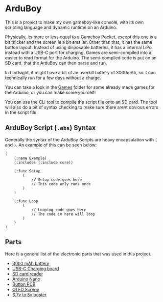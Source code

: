 # ArduBoy

This is a project to make my own gameboy-like console, with its own scripting language and dynamic runtime on an Arduino.

Physically, its more or less equal to a Gameboy Pocket, except this one is a bit thicker and the screen is a bit smaller.
Other than that, it has the same button layout. 
Instead of using disposable batteries, it has a internal LiPo instead with a USB-C port for charging.
Games are semi-compiled into a easier to read format for the Arduino. The semi-compiled code is put on an SD card, that the ArduBoy can then parse and run.

In hindsight, it might have a bit of an overkill battery of 3000mAh, so it can technically run for a few days without a charge.

You can take a look in the [Games](./Games) folder for some already made games for the Arduino, or you can make some yourself!

You can use the CLI tool to compile the script file onto an SD card.
The tool will also do a bit of syntax checking to make sure there arent obvious errors in the script file.

## ArduBoy Script (`.abs`) Syntax

Generally the syntax of the ArduBoy Scripts are heavy encapsulation with `(` and `)`.
An example of this can be seen below:

```
(
	(:name Example)
	(:includes (:include core))

	(:func Setup
		(
			// Setup code goes here
			// This code only runs once
		)
	)

	(:func Loop
		(
			// Looping code goes here
			// The code in here will loop
		)
	)
)
```

## Parts

Here is a general list of the electronic parts that was used in this project.

* [3000 mAh battery](https://www.ebay.com/itm/121823784057)
* [USB-C Charging board](https://www.ebay.com/itm/325273541405)
* [SD card reader](https://www.ebay.com/itm/170895501953)
* [Arduino Nano](https://www.ebay.com/itm/364546971433?var=634055018693)
* [Button PCB](https://www.ebay.com/itm/296243650365?var=594299882127)
* [OLED Screen](https://www.ebay.com/itm/225810919466)
* [3.7v to 5v boster](https://www.ebay.com/itm/255301455926)
